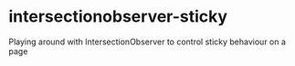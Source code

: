 # intersectionobserver-sticky
Playing around with IntersectionObserver to control sticky behaviour on a page
